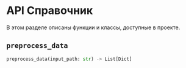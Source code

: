# API Справочник

В этом разделе описаны функции и классы, доступные в проекте.

## `preprocess_data`

```python
preprocess_data(input_path: str) -> List[Dict]
```